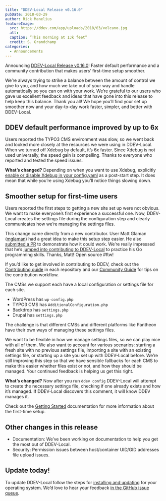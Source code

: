 ```yaml
---
title: "DDEV-Local Release v0.16.0"
pubDate: 2018-03-29
author: Rick Manelius
featureImage:
  src: https://ddev.com/app/uploads/2018/03/volcano.jpg
  alt:
  caption: “This morning at 13k feet”
  credit: S. Grandchamp
categories:
  - Announcements
---
```


Announcing [DDEV-Local Release v0.16.0](https://github.com/drud/ddev/releases/tag/v0.16.0)! Faster default performance and a community contribution that makes users’ first-time setup smoother.

We’re always trying to strike a balance between the amount of control we give to you, and how much we take out of your way and handle automatically so you can on with your work. We’re grateful to our users who gave us excellent feedback and ideas that have gone into this release to help keep this balance. Thank you all! We hope you’ll find your set up smoother now and your day-to-day work faster, simpler, and better with DDEV-Local.

## DDEV default performance improved by up to 6x

Users reported the TYPO3 CMS environment was slow, so we went back and looked more closely at the resources we were using in DDEV-Local. When we turned off Xdebug by default, it’s 6x faster. Since Xdebug is not used universally, the speed gain is compelling. Thanks to everyone who reported and tested the speed issues.

**What’s changed?** Depending on when you want to use Xdebug, explicitly [enable or disable Xdebug in your config.yaml](https://ddev.readthedocs.io/en/latest/users/step-debugging/#enable-or-disable-xdebug-in-your-configyaml) as a post-start step. It does mean that while you’re using Xdebug you’ll notice things slowing down.

## Smoother setup for first-time users

Users reported the first steps to getting a new site set up were not obvious. We want to make everyone’s first experience a successful one. Now, DDEV-Local creates the settings file during the configuration step and clearly communicates how we’re managing the settings files.

This change came directly from a new contributor. User Matt Glaman ([mglaman](https://github.com/mglaman)) had a great idea to make this setup step easier. He also [submitted a PR](https://github.com/drud/ddev/pull/678) to demonstrate how it could work. We’re really impressed that he’s [jumped into contributing to DDEV-Local](https://glamanate.com/blog/goland-ide-and-local-vendor-directories) to practice his Go programming skills. Thanks, Matt! Open source #ftw!

If you’d like to get involved in contributing to DDEV, check out the [Contributing guide](https://github.com/drud/ddev/blob/master/CONTRIBUTING.md) in each repository and our [Community Guide](https://github.com/drud/community) for tips on the contribution workflow.

The CMSs we support each have a local configuration or settings file for each site.

- WordPress has `wp-config.php`
- TYPO3 CMS has `AdditionalConfiguration.php`
- Backdrop has `settings.php`
- Drupal has `settings.php`

The challenge is that different CMSs and different platforms like Pantheon have their own ways of managing these settings files.

We want to be flexible in how we manage settings files, so we can play nice with all of them. We also want to account for various scenarios: starting a fresh site with no previous settings file, importing a site with an existing settings file, or starting up a site you set up with DDEV-Local before. We’re still improving this step so that we have sensible fallbacks for each CMS to make this easier whether files exist or not, and how they should be managed. Your continued feedback is helping us get this right.

**What’s changed?** Now after you run `ddev config` DDEV-Local will attempt to create the necessary settings file, checking if one already exists and how it’s managed. If DDEV-Local discovers this comment, it will know DDEV manages it.

Check out the [Getting Started](https://ddev.readthedocs.io/en/latest/users/cli-usage/#getting-started) documentation for more information about the first-time setup.

## Other changes in this release

- Documentation: We’ve been working on documentation to help you get the most out of DDEV-Local.
- Security: Permission issues between host/container UID/GID addresses file upload issues.

## Update today!

To update DDEV-Local follow the steps for [installing and updating](https://ddev.readthedocs.io/en/latest/#installation) for your operating system. We’d love to hear your feedback [in the GitHub issue queue](https://github.com/drud/ddev/issues).

